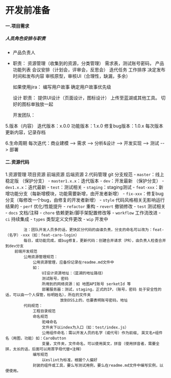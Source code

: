 # 开发前准备

#### 一.项目需求
##### 人员角色安排与职责
- 产品负责人
* 职责：
	资源管理（收集到的资源，分类管理）
		需求表，测试账号密码，
	产品功能列表
	会议安排（计划会，评审会，反思会）
	迭代任务
	工作排序
	决定发布时间和发布内容
	审核原型，审核UI（合理性，缺漏，多余）

    如果使用jira：
	   编写用户故事
	   确定用户故事优先级

	设计
		职责：
			提供UI设计（页面设计，图标设计）
			上传至蓝湖或其他工具。
			切好的图标单独放一起

	开发团队：


5.版本（内容）
	迭代版本：x.0.0
	功能版本：1.x.0
	修复bug版本：1.0.x
	每次版本更新内容，记录存档

6.生命周期
	每次迭代：商业建模 --> 需求 --> 分析&设计 --> 开发实现 --> 测试 --> 部署

#### 二.资源代码
1.资源管理
	项目资源
	前端资源
	后端资源
2.代码管理
	git
		分支规范
			- `master`：线上稳定版 （保护分支）
			- `master1.x.x`：迭代版本
			- `dev`：开发最新 （保护分支）
			- `dev1.x.x`：迭代最新
			- `test`：测试相关
			- `staging`：staging测试
			- `feat-xxx`：新增功能分支（每新增模块，功能需要新增，由开发者新增）
			- `fix-xxx`：修复bug分支（每修改一个bug，由修复的开发者新增）
			- `style` 代码风格相关无影响运行结果的
			- `perf` 优化/性能提升
			- `refactor` 重构
			  - `revert` 撤销修改
			  - `test` 测试相关
			  - `docs` 文档/注释
			  - `chore` 依赖更新/脚手架配置修改等
			  - `workflow` 工作流改进
			  - `ci` 持续集成
			  - `types` 类型定义文件更改
			  - `wip` 开发中

			注：团队开发人员多的话，更快区分代码的由谁负责，分支的命名可以改为：feat-（名字）-xxx（如：feat-caro-login）
			每日，或功能完成，或bug修复，更新代码：创建合并请求（PR），由负责人检查合并到dev分支
		前端开发规范
			公用资源管理规范：
				公用资源管理，应备份记录在readme.md文件中
				如：
					UI设计资源地址：（蓝湖的地址路径）
					测试账号，密码
					所用到的网络资源：如 地图API账号 serketId 等
					部署服务器：测试，staging，正式的IP，（账号，密码 处于安全性的话，可以由一个人保管，标明姓名），所在的文件夹
							放到OSS上的，也要表明账号密码，地址
			代码规范：
				工程目录规范
				命名规范
					驼峰命名
					文件夹下以index为入口（如：test/index.js）
					公用组件命名：需以开发人员的名字（或代号）作为前缀, 英文名+组件名（用图，功能）如：CaroButton
					变量，文件夹，文件命名，可以使用英文，拼音（使用拼音者，需要全拼，太长的话，后面可以用首字母代替+注释）
				编写规范
					以eslint为标准，根据个人偏好
				封装的组件或工具，要么写测试用例，要么在readme.md文件中编写实例，以便使用。
